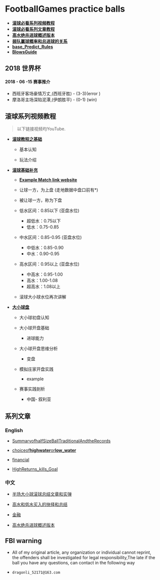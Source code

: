 # FootballGames practice balls


*   **[滚球必看系列视频教程](#blow)**
*   **[滚球必看系列文章教程](#pages)**
*   **[高水绝杀进球概述版本](./2017/HighReturns_kills_Goal.md)**
*   **[弱队赢球概率和总进球的关系](./2017/弱队赢球概率和总进球的关系.md)**
*   **[base_Predict_Rules](./2018/base_Predict_Rules.md)**
*   **[BlowsGuide](./2018/BlowsGuide.md)**

##  2018 世界杯 

#### 2018 - 06 -15 赛事推介
- 西班牙客场豪情万丈,(西班牙胜) - (3-3)(error )
- 摩洛哥主场深陷泥潭,(伊朗胜平) - (0-1) (win) 


## <a name="blow"></a> 滚球系列视频教程

> 以下链接视频均YouTube.

- [**滚球教程之基础**](https://www.youtube.com/watch?v=3ClN1HqqNYg)
	
	- 基本认知
	
	- 玩法介绍

- [**滚球基础补充**](https://youtu.be/STCq15oqgcw)

	- **[Example Match link website ](http://live.titan007.com/detail/1406348sb.htm)**
	- 让球一方，为上盘 (走地数据中盘口前有*)
	- 被让球一方，称为下盘 
	- 低水区间：0.85以下  (亚盘水位)
		- 超低水：0.75以下
		- 低水：0.75-0.85
	
	- 中水区间：0.85-0.95 (亚盘水位)
		- 中低水：0.85-0.90
		- 中水：0.90-0.95
	- 高水区间：0.95以上 (亚盘水位)
		
		- 中高水：0.95-1.00
		- 高水：1.00-1.08
		- 超高水：1.08以上

	- 滚球大小球水位再次讲解

- [**大小球盘**](https://youtu.be/NCEgD1sZ2lI)

	- 大小球初盘认知
		
	- 大小球开盘基础
		
		- 进球能力
		
	- 大小球开盘思维分析
		
		- 变盘
		
	- 模拟庄家开盘实践
		
		- example
		
		
	- 赛事实践剖析
		
		- 中国- 叙利亚

##  <a name="pages"></a> 系列文章


###  English

- [SummaryofhalfSizeBallTraditionalAndtheRecords](./2016-10And11HalfGoal/Summary_of_halfSizeBall_traditional-2016.md)

- [choiceof**highwater**or**low_water**](./2016-11high_water_and_low_water/choice_of_high_water_and_low_water.md)

- [financial](./financial/financial.md)
- [HighReturns_kills_Goal](./2017/HighReturns_kills_Goal.md)


###  中文

- [半场大小球滚球总结文章和实弹](./2016-10And11HalfGoal/Summary_of_halfSizeBall_traditional-2016.md)

- [高水和低水买入的抉择和总结](./2016-11high_water_and_low_water/choice_of_high_water_and_low_water.md)

- [金融](./financial/financial.md)

- [高水绝杀进球概述版本](./2017/HighReturns_kills_Goal.md)


## FBI warning 
-  All of my original article, any organization or individual cannot reprint, the offenders shall be investigated for legal responsibility,The late if the ball you have any questions, can contact in the following way

- `dragonli_52171@163.com`
 




